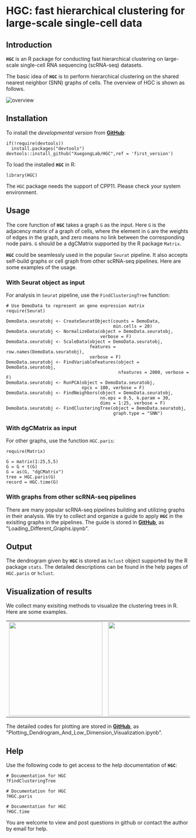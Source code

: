 # HGC: fast hierarchical clustering for large-scale single-cell data 


## Introduction

**`HGC`** is an R package for conducting fast hierarchical clustering on large-scale single-cell RNA sequencing (scRNA-seq) datasets.

The basic idea of **`HGC`** is to perform hierarchical clustering on the shared nearest neighbor (SNN) graphs of cells. The overview of HGC is shown as follows.

![overview](https://github.com/stevenhuakui/HGC/blob/master/figures/overview.png)

[//]: #  (## Citation)

[//]: #  (If you use **`HGC`** in published research, please cite:)


## Installation

To install the *developmental version* from [**GitHub**](https://github.com/stevenhuakui/HGC/):

```{r Installation from GitHub, eval = FALSE}
if(!require(devtools))
  install.packages("devtools")
devtools::install_github("XuegongLab/HGC",ref = 'first_version')
```

To load the installed **`HGC`** in R:

```{r Load HGC, eval = FALSE}
library(HGC)
```

The `HGC` package needs the support of CPP11. Please check your system environment.





## Usage

The core function of **`HGC`** takes a graph `G` as the input. Here `G` is the adjacency matrix of a graph of cells, where the element in `G` are the weights of edges in the graph, and zero means no link between the corresponding node pairs. `G` should be a dgCMatrix supported by the R package `Matrix`.

**`HGC`** could be seamlessly used in the popular `Seurat` pipeline. It also accepts self-build graphs or cell graph from other scRNA-seq pipelines. Here are some examples of the usage.

### With Seurat object as input

For analysis in `Seurat` pipeline, use the `FindClusteringTree` function:

```{r demo2, eval = FALSE}
# Use DemoData to represent an gene expression matrix
require(Seurat)

DemoData.seuratobj <- CreateSeuratObject(counts = DemoData,
                                         min.cells = 20)
DemoData.seuratobj <- NormalizeData(object = DemoData.seuratobj,
                                    verbose = F)
DemoData.seuratobj <- ScaleData(object = DemoData.seuratobj,
                                features = row.names(DemoData.seuratobj),
                                verbose = F)
DemoData.seuratobj <- FindVariableFeatures(object = DemoData.seuratobj,
                                           nfeatures = 2000, verbose = F)
DemoData.seuratobj <- RunPCA(object = DemoData.seuratobj,
                             npcs = 100, verbose = F)
DemoData.seuratobj <- FindNeighbors(object = DemoData.seuratobj,
                                    nn.eps = 0.5, k.param = 30,
                                    dims = 1:25, verbose = F)
DemoData.seuratobj <- FindClusteringTree(object = DemoData.seuratobj,
                                         graph.type = "SNN")
```

### With dgCMatrix as input

For other graphs, use the function `HGC.paris`:

```{r demo1, eval = FALSE}
require(Matrix)

G = matrix(1:25,5,5)
G = G + t(G)
G = as(G, "dgCMatrix")
tree = HGC.paris(G)
record = HGC.time(G)
```



### With graphs from other scRNA-seq pipelines

There are many popular scRNA-seq pipelines building and utilizing graphs in their analysis. We try to collect and organize a guide to apply **`HGC`** in the exisiting graphs in the pipelines. The guide is stored in [**GitHub**](https://github.com/stevenhuakui/HGC/tree/master/HGC_plotting_guide), as "Loading_Different_Graphs.ipynb".


## Output

The dendrogram given by **`HGC`** is stored as `hclust` object supported by the R package `stats`. The detailed descriptions can be found in the help pages of `HGC.paris` or `hclust`.


## Visualization of results

We collect many exisiting methods to visualize the clustering trees in R. Here are some examples.

<table><tr>
    <td><img src="https://github.com/stevenhuakui/HGC/blob/master/figures/fig1.png" width="256"/>
    <td><img src="https://github.com/stevenhuakui/HGC/blob/master/figures/fig2.png" width="256"/>
    <td><img src="https://github.com/stevenhuakui/HGC/blob/master/figures/fig3.png" width="256"/>
</tr></table>

The detailed codes for plotting are stored in [**GitHub**](https://github.com/stevenhuakui/HGC/tree/master/HGC_plotting_guide), as "Plotting_Dendrogram_And_Low_Dimension_Visualization.ipynb".


## Help

Use the following code to get access to the help documentation of **`HGC`**:

```{r help3, eval = FALSE}
# Documentation for HGC
?FindClusteringTree
```

```{r help1, eval = FALSE}
# Documentation for HGC
?HGC.paris
```

```{r help2, eval = FALSE}
# Documentation for HGC
?HGC.time
```

You are welcome to view and post questions in github or contact the author by email for help.
